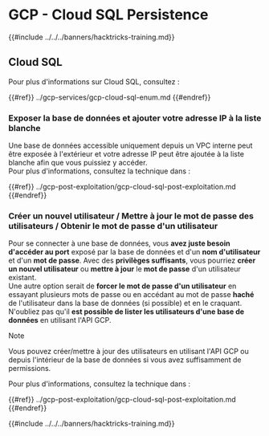 # GCP - Cloud SQL Persistence

{{#include ../../../banners/hacktricks-training.md}}

## Cloud SQL

Pour plus d'informations sur Cloud SQL, consultez :

{{#ref}}
../gcp-services/gcp-cloud-sql-enum.md
{{#endref}}

### Exposer la base de données et ajouter votre adresse IP à la liste blanche

Une base de données accessible uniquement depuis un VPC interne peut être exposée à l'extérieur et votre adresse IP peut être ajoutée à la liste blanche afin que vous puissiez y accéder.\
Pour plus d'informations, consultez la technique dans :

{{#ref}}
../gcp-post-exploitation/gcp-cloud-sql-post-exploitation.md
{{#endref}}

### Créer un nouvel utilisateur / Mettre à jour le mot de passe des utilisateurs / Obtenir le mot de passe d'un utilisateur

Pour se connecter à une base de données, vous **avez juste besoin d'accéder au port** exposé par la base de données et d'un **nom d'utilisateur** et d'un **mot de passe**. Avec des **privilèges suffisants**, vous pourriez **créer un nouvel utilisateur** ou **mettre à jour** le **mot de passe** d'un utilisateur existant.\
Une autre option serait de **forcer le mot de passe d'un utilisateur** en essayant plusieurs mots de passe ou en accédant au mot de passe **haché** de l'utilisateur dans la base de données (si possible) et en le craquant.\
N'oubliez pas qu'il **est possible de lister les utilisateurs d'une base de données** en utilisant l'API GCP.

> [!NOTE]
> Vous pouvez créer/mettre à jour des utilisateurs en utilisant l'API GCP ou depuis l'intérieur de la base de données si vous avez suffisamment de permissions.

Pour plus d'informations, consultez la technique dans :

{{#ref}}
../gcp-post-exploitation/gcp-cloud-sql-post-exploitation.md
{{#endref}}

{{#include ../../../banners/hacktricks-training.md}}
